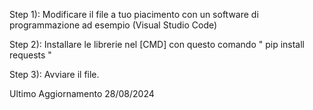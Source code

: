 Step 1): Modificare il file a tuo piacimento con un software di programmazione ad esempio (Visual Studio Code)

Step 2): Installare le librerie nel [CMD] con questo comando   " pip install requests "

Step 3): Avviare il file.



Ultimo Aggiornamento 28/08/2024
